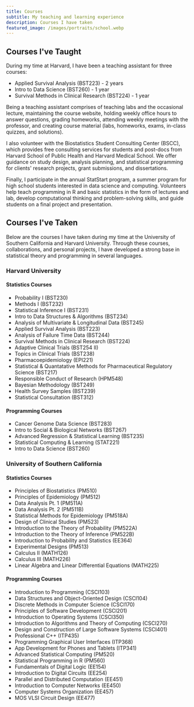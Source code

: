 ```yaml
---
title: Courses
subtitle: My teaching and learning experience
description: Courses I have taken
featured_image: /images/portraits/school.webp
---
```



## Courses I've Taught

During my time at Harvard, I have been a teaching assistant for three courses:

* Applied Survival Analysis (BST223) - 2 years
* Intro to Data Science (BST260) - 1 year
* Survival Methods in Clinical Research (BST224) - 1 year

Being a teaching assistant comprises of teaching labs and the occasional lecture, maintaining the course website, holding weekly office hours to answer questions, grading homeworks, attending weekly meetings with the professor, and creating course material (labs, homeworks, exams, in-class quizzes, and solutions).

I also volunteer with the Biostatistics Student Consulting Center (BSCC), which provides free consulting services for students and post-docs from Harvard School of Public Health and Harvard Medical School. We offer guidance on study design, analysis planning, and statistical programming for clients' research projects, grant submissions, and dissertations.

Finally, I participate in the annual StatStart program, a summer program for high school students interested in data science and computing. Volunteers help teach programming in R and basic statistics in the form of lectures and lab,  develop computational thinking and problem-solving skills, and guide students on a final project and presentation.

## Courses I've Taken 

Below are the courses I have taken during my time at the University of Southern California and Harvard University. Through these courses, collaborations, and personal projects, I have developed a strong base in statistical theory and programming in several languages.  

### Harvard University

#### Statistics Courses

-	Probability I (BST230)
-	Methods I (BST232)
-	Statistical Inference I (BST231)
-	Intro to Data Structures & Algorithms (BST234)
-	Analysis of Multivariate & Longitudinal Data (BST245)
-	Applied Survival Analysis (BST223)
-	Analysis of Failure Time Data (BST244)
-   Survival Methods in Clinical Research (BST224)
-	Adaptive Clinical Trials (BST254 II)
-	Topics in Clinical Trials (BST238)
-	Pharmacoepidemiology (EPI221)
-	Statistical & Quantatative Methods for Pharmaceutical Regulatory Science (BST217)
-	Responsible Conduct of Research (HPM548)
-	Bayesian Methodology (BST249)
-	Health Survey Samples (BST239)
-	Statistical Consultation (BST312)

#### Programming Courses

-	Cancer Genome Data Science (BST283)
-	Intro to Social & Biological Networks (BST267)
-	Advanced Regression & Statistical Learning (BST235)
-	Statistical Computing & Learning (STAT221)
-	Intro to Data Science (BST260)


### University of Southern California

#### Statistics Courses

-	Principles of Biostatistics (PM510)
-	Principles of Epidemiology (PM512)
-	Data Analysis Pt. 1 (PM511A)
-	Data Analysis Pt. 2 (PM511B)
-	Statistical Methods for Epidemiology (PM518A)
-	Design of Clinical Studies (PM523)
-	Introduction to the Theory of Probability (PM522A)
-	Introduction to the Theory of Inference (PM522B)
-	Introduction to Probability and Statistics (EE364)
-	Experimental Designs (PM513)
-	Calculus II (MATH126)
-	Calculus III (MATH226)
-	Linear Algebra and Linear Differential Equations (MATH225)

#### Programming Courses

-	Introduction to Programming (CSCI103)
-	Data Structures and Object-Oriented Design (CSCI104)
-	Discrete Methods in Computer Science (CSCI170)
-	Principles of Software Development (CSCI201)
-	Introduction to Operating Systems (CSCI350)
-	Introduction to Algorithms and Theory of Computing (CSCI270)
-	Design and Construction of Large Software Systems (CSCI401)
-	Professional C++ (ITP435)
-	Programming Graphical User Interfaces (ITP368)
- 	App Development for Phones and Tablets (ITP341)
-	Advanced Statistical Computing (PM520)
-	Statistical Programming in R (PM560)
-	Fundamentals of Digital Logic (EE154)
-	Introduction to Digital Circuits (EE254)
-	Parallel and Distributed Computation (EE451)
-	Introduction to Computer Networks (EE450)
-	Computer Systems Organization (EE457)
- 	MOS VLSI Circuit Design (EE477)